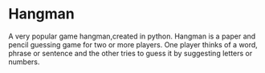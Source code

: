 # Hangman
A very popular game hangman,created in python.
Hangman is a paper and pencil guessing game for two or more players. One player thinks of a word, phrase or sentence and the other tries to guess it by suggesting letters or numbers.
